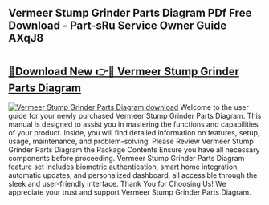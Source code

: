 ## Vermeer Stump Grinder Parts Diagram PDf Free Download - Part-sRu Service Owner Guide AXqJ8

# <h2><a href="http://dfi9q87.blite.top/?on=Vermeer+Stump+Grinder+Parts+Diagram">🔗Download New 👉🔴 Vermeer Stump Grinder Parts Diagram</a></h2>

[![Vermeer Stump Grinder Parts Diagram download](https://i.imgur.com/lujVjoI.png)](http://dfi9q87.blite.top/?on=Vermeer+Stump+Grinder+Parts+Diagram)
Welcome to the user guide for your newly purchased Vermeer Stump Grinder Parts Diagram. This manual is designed to assist you in mastering the functions and capabilities of your product. Inside, you will find detailed information on features, setup, usage, maintenance, and problem-solving. Please Review Vermeer Stump Grinder Parts Diagram the Package Contents Ensure you have all necessary components before proceeding. Vermeer Stump Grinder Parts Diagram feature set includes biometric authentication, smart home integration, automatic updates, and personalized dashboard, all accessible through the sleek and user-friendly interface. Thank You for Choosing Us! We appreciate your trust and support Vermeer Stump Grinder Parts Diagram.
